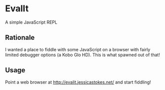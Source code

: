 # EvalIt

A simple JavaScript REPL

## Rationale

I wanted a place to fiddle with some JavaScript on a browser with fairly limited debugger options (a Kobo Glo HD). This is what spawned out of that!

## Usage

Point a web browser at <http://evalit.jessicastokes.net/> and start fiddling!
